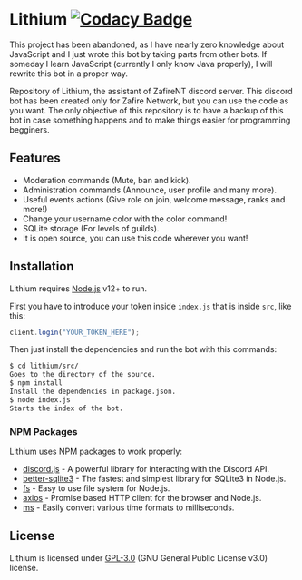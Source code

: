 # Lithium [![Codacy Badge](https://app.codacy.com/project/badge/Grade/1dc1ab3f62b34a228eda5c964fcc4585)](https://www.codacy.com/gh/ZafireStudios/lithium/dashboard?utm_source=github.com&amp;utm_medium=referral&amp;utm_content=ZafireNT/lithium&amp;utm_campaign=Badge_Grade)

This project has been abandoned, as I have nearly zero knowledge about JavaScript and I just wrote this bot by taking parts from other bots. If someday I learn JavaScript (currently I only know Java properly), I will rewrite this bot in a proper way.

Repository of Lithium, the assistant of ZafireNT discord server. 
This discord bot has been created only for Zafire Network, but you can use the code as you want. The only objective of this repository is to have a backup of this bot in case something happens and to make things easier for programming begginers.

## Features

- Moderation commands (Mute, ban and kick).
- Administration commands (Announce, user profile and many more).
- Useful events actions (Give role on join, welcome message, ranks and more!)
- Change your username color with the color command!
- SQLite storage (For levels of guilds).
- It is open source, you can use this code wherever you want!
  
## Installation

Lithium requires [Node.js](https://nodejs.org/) v12+ to run.

First you have to introduce your token inside `index.js` that is inside `src`, like this:

```javascript
client.login("YOUR_TOKEN_HERE");
```

Then just install the dependencies and run the bot with this commands:

```sh
$ cd lithium/src/
Goes to the directory of the source.
$ npm install
Install the dependencies in package.json.
$ node index.js
Starts the index of the bot.
```

### NPM Packages

Lithium uses NPM packages to work properly:

- [discord.js](https://www.npmjs.com/package/discord.js) - A powerful library for interacting with the Discord API.
- [better-sqlite3](https://www.npmjs.com/package/better-sqlite3) - The fastest and simplest library for SQLite3 in Node.js.
- [fs](https://www.npmjs.com/package/fs) - Easy to use file system for Node.js.
- [axios](https://www.npmjs.com/package/axios) - Promise based HTTP client for the browser and Node.js.
- [ms](https://www.npmjs.com/package/ms) - Easily convert various time formats to milliseconds.

## License

Lithium is licensed under [GPL-3.0](https://www.gnu.org/licenses/gpl-3.0.en.html) (GNU General Public License v3.0) license.
